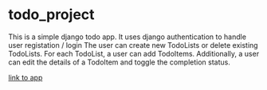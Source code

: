 # todo_project

This is a simple django todo app.
It uses django authentication to handle user registation / login
The user can create new TodoLists or delete existing TodoLists.
For each TodoList, a user can add TodoItems.  Additionally, a user can edit the details of a TodoItem and toggle the completion status.


<a href="https://cpsc4970-23spring-todo.herokuapp.com/" target="_blank">link to app</a>
